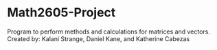 # Math2605-Project
Program to perform methods and calculations for matrices and vectors.
Created by: Kalani Strange, Daniel Kane, and Katherine Cabezas
